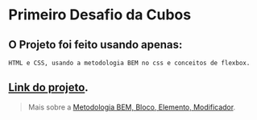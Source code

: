 # Primeiro Desafio da Cubos

## O Projeto foi feito usando apenas:

```
HTML e CSS, usando a metodologia BEM no css e conceitos de flexbox.
```
## [Link do projeto](https://pedrofires.github.io/desafio01-cubos/pages/home/index.html).

> Mais sobre a [Metodologia BEM, Bloco, Elemento, Modificador](https://medium.com/@fnandaleite/metodologia-bem-para-css-b0d3269b4853).


